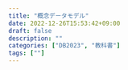 ```yaml
---
title: "概念データモデル"
date: 2022-12-26T15:53:42+09:00
draft: false
description: ""
categories: ["DB2023", "教科書"]
tags: [""]
---
```

